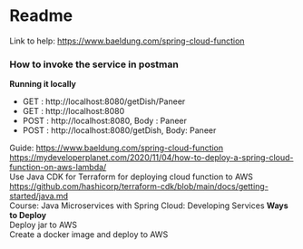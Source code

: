 # Readme

Link to help:
https://www.baeldung.com/spring-cloud-function  

### How to invoke the service in postman

**Running it locally**   

* GET : http://localhost:8080/getDish/Paneer
* GET : http://localhost:8080
* POST : http://localhost:8080, Body : Paneer
* POST : http://localhost:8080/getDish, Body: Paneer

Guide:
https://www.baeldung.com/spring-cloud-function  
https://mydeveloperplanet.com/2020/11/04/how-to-deploy-a-spring-cloud-function-on-aws-lambda/  
Use Java CDK for Terraform for deploying cloud function to AWS  
https://github.com/hashicorp/terraform-cdk/blob/main/docs/getting-started/java.md  
Course: Java Microservices with Spring Cloud: Developing Services
**Ways to Deploy**  
Deploy jar to AWS  
Create a docker image and deploy to AWS  
